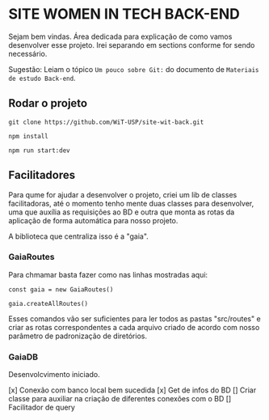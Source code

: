 # SITE WOMEN IN TECH BACK-END

Sejam bem vindas. Área dedicada para explicação de como vamos desenvolver esse projeto. Irei separando em sections conforme for sendo necessário.

Sugestão: Leiam o tópico `Um pouco sobre Git:` do documento de `Materiais de estudo Back-end`.

## Rodar o projeto

```
git clone https://github.com/WiT-USP/site-wit-back.git
```

```
npm install
```

```
npm run start:dev
```

## Facilitadores

Para qume for ajudar a desenvolver o projeto, criei um lib de classes facilitadoras, até o momento tenho mente duas classes para desenvolver, uma que auxília as requisições ao BD e outra que monta as rotas da aplicação de forma automática para nosso projeto.

A biblioteca que centraliza isso é a "gaia".

### GaiaRoutes

Para chmamar basta fazer como nas linhas mostradas aqui:

```
const gaia = new GaiaRoutes()

gaia.createAllRoutes()
```

Esses comandos vão ser suficientes para ler todos as pastas "src/routes" e criar as rotas correspondentes a cada arquivo criado de acordo com nosso parâmetro de padronização de diretórios.

### GaiaDB

Desenvolcvimento iniciado.

[x] Conexão com banco local bem sucedida
[x] Get de infos do BD
[] Criar classe para auxiliar na criação de diferentes conexões com o BD
[] Facilitador de query
